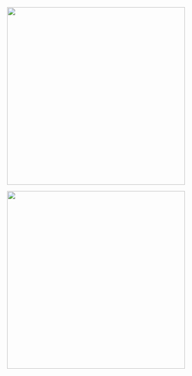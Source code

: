 <p align="center"><a href="https://laravel.com" target="_blank"><img src="https://github.com/90-HAQ/facebook_login_page_tailwind/blob/master/facebook.svg" width="400">
</a></p>


<p align="center"><a href="https://laravel.com" target="_blank"><img src="https://github.com/90-HAQ/facebook_login_page_tailwind/blob/master/tailwind_css.svg" width="400">
</a></p>


